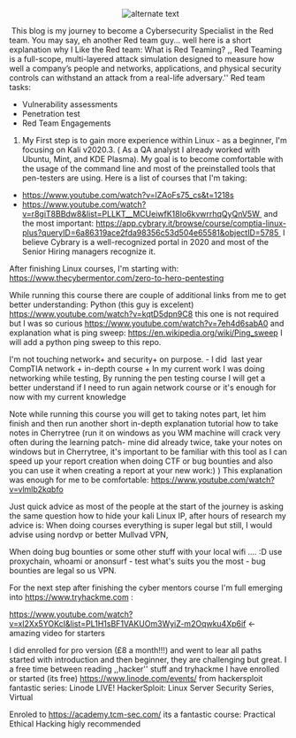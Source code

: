 <p align="center"> 
    <img src="https://user-images.githubusercontent.com/16366238/93334376-c371a880-f81c-11ea-88f9-88347bbab741.PNG" alt="alternate text">
 </p>



 This blog is my journey to become a Cybersecurity Specialist in the Red team.
You may say, eh another Red team guy... well here is a short explanation why I Like the Red team:
What is Red Teaming? 
,, Red Teaming is a full-scope, multi-layered attack simulation designed to measure how well a company’s people and networks, applications, and physical security controls can withstand an attack from a real-life adversary.''
Red team tasks:
- Vulnerability assessments
- Penetration test
- Red Team Engagements 
1. My First step is to gain more experience within Linux - as a beginner, I'm focusing on Kali v2020.3. ( As a QA analyst I already worked with Ubuntu, Mint, and KDE Plasma). My goal is to become comfortable with the usage of the command line and most of the preinstalled tools that pen-testers are using.
Here is a list of courses that I'm taking:
- https://www.youtube.com/watch?v=lZAoFs75_cs&t=1218s
- https://www.youtube.com/watch?v=r8giT8BBdw8&list=PLLKT__MCUeiwfK18Io6kvwrrhqQyQnV5W 
and the most important: https://app.cybrary.it/browse/course/comptia-linux-plus?queryID=6a86319ace2fda98356c53d504e65581&objectID=5785 
I believe Cybrary is a well-recognized portal in 2020 and most of the Senior Hiring managers recognize it.

After finishing Linux courses, I'm starting with:
https://www.thecybermentor.com/zero-to-hero-pentesting 

While running this course there are couple of additional links from me to get better understanding:
 Python (this guy is excelent) https://www.youtube.com/watch?v=kqtD5dpn9C8   this one is not required but I was so curious https://www.youtube.com/watch?v=7eh4d6sabA0
 and explanation what is ping sweep: https://en.wikipedia.org/wiki/Ping_sweep  I will add a python ping sweep to this repo. 

I'm not touching network+ and security+ on purpose. - I did  last year CompTIA network + in-depth course + In my current work I was doing networking while testing, By running the pen testing course I will get a better understand if I need to run again network course or it's enough for now with my current knowledge


Note while running this course you will get to taking notes part, let him finish and then run another short in-depth explanation tutorial how to take notes in Cherrytree (run it on windows as you WM machine will crack very often during the learning patch- mine did already twice, take your notes on windows but in Cherrytree, it's important to be familiar with this tool as I can speed up your report creation when doing CTF or bug bounties and also you can use it when creating a report at your new work:) ) This explanation was enough for me to be comfortable: https://www.youtube.com/watch?v=vlmlb2kqbfo 
 
 
Just quick advice as most of the people at the start of the journey is asking the same question how to hide your kali Linux IP, after hours of research my advice is:
When doing courses everything is super legal but still, I would advise using nordvp or better Mullvad VPN,
 
 
When doing bug bounties or some other stuff with your local wifi .... :D use proxychain, whoami or anonsurf - test what's suits you the most - bug bounties are legal so us VPN.


For the next step after finishing the cyber mentors course I'm full emerging into https://www.tryhackme.com :

https://www.youtube.com/watch?v=xl2Xx5YOKcI&list=PL1H1sBF1VAKUOm3WyiZ-m2Oqwku4Xp6if <- amazing video for starters

I did enrolled for pro version (£8 a month!!!) and went to lear all paths started with introduction and then beginner, they are challenging but great.
I a free time between reading ,,hacker'' stuff and tryhackme I have enrolled or started (its free) https://www.linode.com/events/ from hackersploit fantastic series: Linode LIVE! HackerSploit: Linux Server Security Series, Virtual

Enroled to https://academy.tcm-sec.com/ its a fantastic course: Practical Ethical Hacking higly recommended

